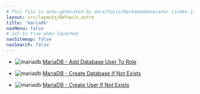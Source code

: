 ```yaml
---
# This file is auto-generated by docs/tools/MarkdownGenerator (index.js)
layout: src/layouts/Default.astro
title: 'mariadb'
navMenu: false
# Set to true when launched
navSitemap: false
navSearch: false
---
```


<ul>

<li>

![mariadb](https://i.octopus.com/library/step-templates/mariadb.png) [MariaDB - Add Database User To Role](/integrations/mariadb/mariadb-add-database-user-to-role)

</li>
        
<li>

![mariadb](https://i.octopus.com/library/step-templates/mariadb.png) [MariaDB - Create Database If Not Exists](/integrations/mariadb/mariadb-create-database-if-not-exists)

</li>
        
<li>

![mariadb](https://i.octopus.com/library/step-templates/mariadb.png) [MariaDB - Create User If Not Exists](/integrations/mariadb/mariadb-create-user-if-not-exists)

</li>
        
</ul>
